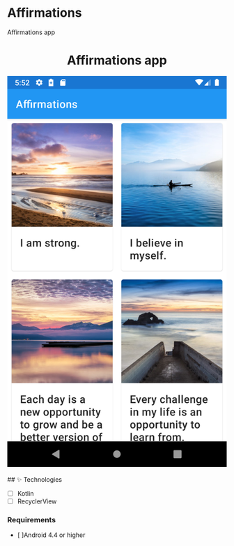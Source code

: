 # Affirmations
Affirmations app

<div align="center">

  <h1>Affirmations app</h1>


<div align="center">
  <img src="cover.png" width="700" /> 
</div>

<br>

<div align="left">
## ✨ Technologies 
  
-   [ ] Kotlin
-   [ ] RecyclerView

### Requirements

-   [ ]Android 4.4 or higher
</div>
